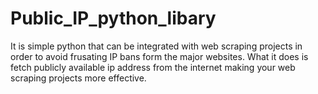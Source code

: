 # Public_IP_python_libary
It is simple python that can be integrated with web scraping projects in order to avoid frusating IP bans form the major websites. What it does is fetch publicly available ip address from the internet making your web scraping projects more effective.
